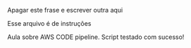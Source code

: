 Apagar este frase e escrever outra aqui

Esse arquivo é de instruções 

Aula sobre AWS CODE pipeline. Script testado com sucesso!